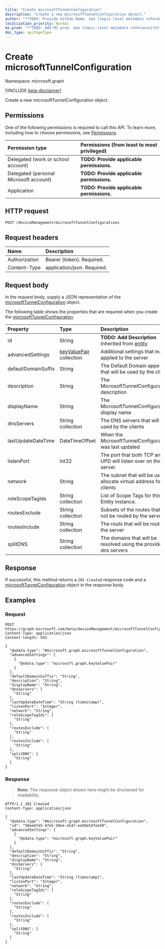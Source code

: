 ```yaml
---
title: "Create microsoftTunnelConfiguration"
description: "Create a new microsoftTunnelConfiguration object."
author: "**TODO: Provide Github Name. See [topic-level metadata reference](https://msgo.azurewebsites.net/add/document/guidelines/metadata.html#topic-level-metadata)**"
localization_priority: Normal
ms.prod: "**TODO: Add MS prod. See [topic-level metadata reference](https://msgo.azurewebsites.net/add/document/guidelines/metadata.html#topic-level-metadata)**"
doc_type: apiPageType
---
```


# Create microsoftTunnelConfiguration
Namespace: microsoft.graph

[!INCLUDE [beta-disclaimer](../../includes/beta-disclaimer.md)]

Create a new microsoftTunnelConfiguration object.

## Permissions
One of the following permissions is required to call this API. To learn more, including how to choose permissions, see [Permissions](/graph/permissions-reference).

|Permission type|Permissions (from least to most privileged)|
|:---|:---|
|Delegated (work or school account)|**TODO: Provide applicable permissions.**|
|Delegated (personal Microsoft account)|**TODO: Provide applicable permissions.**|
|Application|**TODO: Provide applicable permissions.**|

## HTTP request

<!-- {
  "blockType": "ignored"
}
-->
``` http
POST /deviceManagement/microsoftTunnelConfigurations
```

## Request headers
|Name|Description|
|:---|:---|
|Authorization|Bearer {token}. Required.|
|Content-Type|application/json. Required.|

## Request body
In the request body, supply a JSON representation of the [microsoftTunnelConfiguration](../resources/microsofttunnelconfiguration.md) object.

The following table shows the properties that are required when you create the [microsoftTunnelConfiguration](../resources/microsofttunnelconfiguration.md).

|Property|Type|Description|
|:---|:---|:---|
|id|String|**TODO: Add Description** Inherited from [entity](../resources/entity.md)|
|advancedSettings|[keyValuePair](../resources/keyvaluepair.md) collection|Additional settings that may be applied to the server|
|defaultDomainSuffix|String|The Default Domain appendix that will be used by the clients|
|description|String|The MicrosoftTunnelConfiguration's description|
|displayName|String|The MicrosoftTunnelConfiguration's display name|
|dnsServers|String collection|The DNS servers that will be used by the clients|
|lastUpdateDateTime|DateTimeOffset|When the MicrosoftTunnelConfiguration was last updated|
|listenPort|Int32|The port that both TCP and UPD will listen over on the server|
|network|String|The subnet that will be used to allocate virtual address for the clients|
|roleScopeTagIds|String collection|List of Scope Tags for this Entity instance.|
|routesExclude|String collection|Subsets of the routes that will not be routed by the server|
|routesInclude|String collection|The routs that will be routed by the server|
|splitDNS|String collection|The domains that will be resolved using the provided dns servers|



## Response

If successful, this method returns a `201 Created` response code and a [microsoftTunnelConfiguration](../resources/microsofttunnelconfiguration.md) object in the response body.

## Examples

### Request
<!-- {
  "blockType": "request",
  "name": "create_microsofttunnelconfiguration_from_"
}
-->
``` http
POST https://graph.microsoft.com/beta/deviceManagement/microsoftTunnelConfigurations
Content-Type: application/json
Content-length: 563

{
  "@odata.type": "#microsoft.graph.microsoftTunnelConfiguration",
  "advancedSettings": [
    {
      "@odata.type": "microsoft.graph.keyValuePair"
    }
  ],
  "defaultDomainSuffix": "String",
  "description": "String",
  "displayName": "String",
  "dnsServers": [
    "String"
  ],
  "lastUpdateDateTime": "String (timestamp)",
  "listenPort": "Integer",
  "network": "String",
  "roleScopeTagIds": [
    "String"
  ],
  "routesExclude": [
    "String"
  ],
  "routesInclude": [
    "String"
  ],
  "splitDNS": [
    "String"
  ]
}
```


### Response
>**Note:** The response object shown here might be shortened for readability.
<!-- {
  "blockType": "response",
  "truncated": true,
  "@odata.type": "microsoft.graph.microsoftTunnelConfiguration"
}
-->
``` http
HTTP/1.1 201 Created
Content-Type: application/json

{
  "@odata.type": "#microsoft.graph.microsoftTunnelConfiguration",
  "id": "50ee47e5-47e5-50ee-e547-ee50e547ee50",
  "advancedSettings": [
    {
      "@odata.type": "microsoft.graph.keyValuePair"
    }
  ],
  "defaultDomainSuffix": "String",
  "description": "String",
  "displayName": "String",
  "dnsServers": [
    "String"
  ],
  "lastUpdateDateTime": "String (timestamp)",
  "listenPort": "Integer",
  "network": "String",
  "roleScopeTagIds": [
    "String"
  ],
  "routesExclude": [
    "String"
  ],
  "routesInclude": [
    "String"
  ],
  "splitDNS": [
    "String"
  ]
}
```

